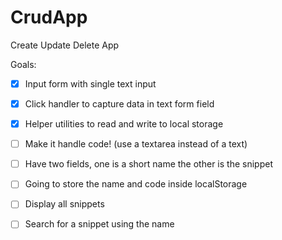 # CrudApp
Create Update Delete App


Goals:

- [X] Input form with single text input
- [X] Click handler to capture data in text form field
- [X] Helper utilities to read and write to local storage

- [ ] Make it handle code! (use a textarea instead of a text)
- [ ] Have two fields, one is a short name the other is the snippet
- [ ] Going to store the name and code inside localStorage
- [ ] Display all snippets
- [ ] Search for a snippet using the name